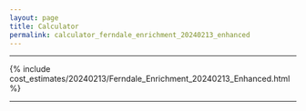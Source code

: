 ```yaml
---
layout: page
title: Calculator
permalink: calculator_ferndale_enrichment_20240213_enhanced
---
```


___

{% include cost_estimates/20240213/Ferndale_Enrichment_20240213_Enhanced.html %}

___

